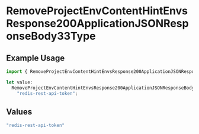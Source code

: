 # RemoveProjectEnvContentHintEnvsResponse200ApplicationJSONResponseBody33Type

## Example Usage

```typescript
import { RemoveProjectEnvContentHintEnvsResponse200ApplicationJSONResponseBody33Type } from "@vercel/sdk/models/operations";

let value:
  RemoveProjectEnvContentHintEnvsResponse200ApplicationJSONResponseBody33Type =
    "redis-rest-api-token";
```

## Values

```typescript
"redis-rest-api-token"
```